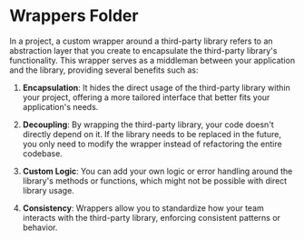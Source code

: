 # Wrappers Folder

In a project, a custom wrapper around a third-party library refers to an abstraction layer that you create to encapsulate the third-party library's functionality. This wrapper serves as a middleman between your application and the library, providing several benefits such as:

1. **Encapsulation**: It hides the direct usage of the third-party library within your project, offering a more tailored interface that better fits your application's needs.

2. **Decoupling**: By wrapping the third-party library, your code doesn't directly depend on it. If the library needs to be replaced in the future, you only need to modify the wrapper instead of refactoring the entire codebase.

3. **Custom Logic**: You can add your own logic or error handling around the library's methods or functions, which might not be possible with direct library usage.

4. **Consistency**: Wrappers allow you to standardize how your team interacts with the third-party library, enforcing consistent patterns or behavior.
